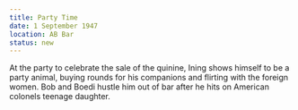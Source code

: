 ```yaml
---
title: Party Time
date: 1 September 1947
location: AB Bar
status: new
---
```


At the party to celebrate the sale of the quinine, Ining shows himself to be a party animal, buying rounds for his companions and flirting with the foreign women. Bob and Boedi hustle him out of bar after he hits on American colonels teenage daughter. 
